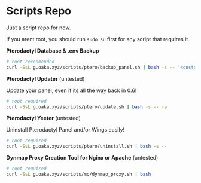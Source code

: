 # Scripts Repo
Just a script repo for now.

If you arent root, you should run `sudo su` first for any script that requires it

**Pterodactyl Database & .env Backup**
```bash
# root reccomended
curl -SsL g.oaka.xyz/scripts/ptero/backup_panel.sh | bash -s -- '<custom backup location>'
```

**Pterodactyl Updater** (untested)

Update your panel, even if its all the way back in 0.6!
```bash
# root required
curl -SsL g.oaka.xyz/scripts/ptero/update.sh | bash -s -- -a
```

**Pterodactyl Yeeter** (untested)

Uninstall Pterodactyl Panel and/or Wings easily!
```bash
# root required
curl -SsL g.oaka.xyz/scripts/ptero/uninstall.sh | bash -s --
```
**Dynmap Proxy Creation Tool for Nginx or Apache** (untested)
```bash
# root required
curl -SsL g.oaka.xyz/scripts/mc/dynmap_proxy.sh | bash
```
